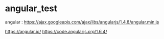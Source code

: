 # angular_test

angular :
https://ajax.googleapis.com/ajax/libs/angularjs/1.4.8/angular.min.js

https://angular.io/
https://code.angularjs.org/1.6.4/
